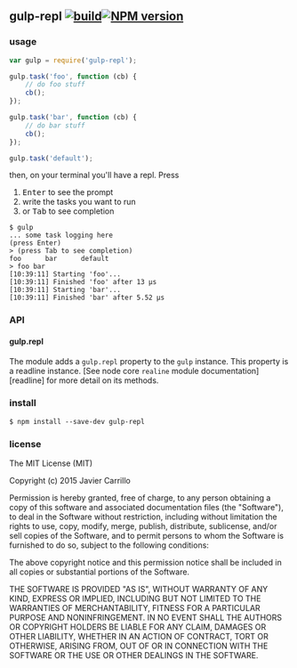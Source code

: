 ## gulp-repl [![build][b-build]][x-travis][![NPM version][b-version]][gulp-repl]

### usage

```js
var gulp = require('gulp-repl');

gulp.task('foo', function (cb) {
	// do foo stuff
	cb();
});

gulp.task('bar', function (cb) {
	// do bar stuff
	cb();
});

gulp.task('default');
```

then, on your terminal you'll have a repl. Press

1. <kbd>Enter</kbd> to see the prompt
1. write the tasks you want to run
1. or <kbd>Tab</kbd> to see completion

```
$ gulp
... some task logging here
(press Enter)
> (press Tab to see completion)
foo      bar      default
> foo bar
[10:39:11] Starting 'foo'...
[10:39:11] Finished 'foo' after 13 μs
[10:39:11] Starting 'bar'...
[10:39:11] Finished 'bar' after 5.52 μs
```

### API

#### gulp.repl

The module adds a `gulp.repl` property to the `gulp` instance. This
property is a readline instance. [See node core `realine` module  documentation][readline] for more detail on its methods.

### install

```
$ npm install --save-dev gulp-repl
```

### license

The MIT License (MIT)

Copyright (c) 2015 Javier Carrillo

Permission is hereby granted, free of charge, to any person obtaining a copy of this software and associated documentation files (the "Software"), to deal in the Software without restriction, including without limitation the rights to use, copy, modify, merge, publish, distribute, sublicense, and/or sell copies of the Software, and to permit persons to whom the Software is furnished to do so, subject to the following conditions:

The above copyright notice and this permission notice shall be included in all copies or substantial portions of the Software.

THE SOFTWARE IS PROVIDED "AS IS", WITHOUT WARRANTY OF ANY KIND, EXPRESS OR IMPLIED, INCLUDING BUT NOT LIMITED TO THE WARRANTIES OF MERCHANTABILITY, FITNESS FOR A PARTICULAR PURPOSE AND NONINFRINGEMENT. IN NO EVENT SHALL THE AUTHORS OR COPYRIGHT HOLDERS BE LIABLE FOR ANY CLAIM, DAMAGES OR OTHER LIABILITY, WHETHER IN AN ACTION OF CONTRACT, TORT OR OTHERWISE, ARISING FROM, OUT OF OR IN CONNECTION WITH THE SOFTWARE OR THE USE OR OTHER DEALINGS IN THE SOFTWARE.

<!-- links -->

[x-travis]: https://travis-ci.org/stringparser/gulp-repl/builds
[b-build]: https://travis-ci.org/stringparser/gulp-repl.svg?branch=master
[b-version]: http://img.shields.io/npm/v/gulp-repl.svg?style=flat-square

[gulp-repl]: https://npmjs.com/gulp-repl
[kramed-issues]: https://github.com/GitbookIO/kramed/issues
